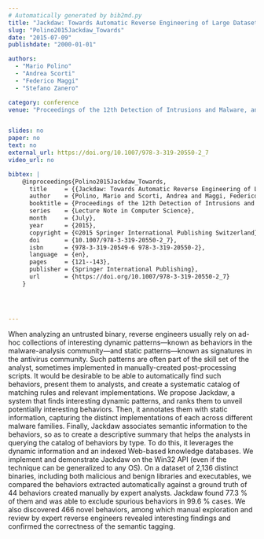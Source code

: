 ```yaml
---
# Automatically generated by bib2md.py
title: "Jackdaw: Towards Automatic Reverse Engineering of Large Datasets of Binaries"
slug: "Polino2015Jackdaw_Towards"
date: "2015-07-09"
publishdate: "2000-01-01"

authors:
  - "Mario Polino"
  - "Andrea Scorti"
  - "Federico Maggi"
  - "Stefano Zanero"

category: conference
venue: "Proceedings of the 12th Detection of Intrusions and Malware, and Vulnerability Assessment (Lecture Note in Computer Science)"


slides: no
paper: no
text: no
external_url: https://doi.org/10.1007/978-3-319-20550-2_7
video_url: no

bibtex: |
    @inproceedings{Polino2015Jackdaw_Towards,
      title     = {{Jackdaw: Towards Automatic Reverse Engineering of Large Datasets of Binaries}},
      author    = {Polino, Mario and Scorti, Andrea and Maggi, Federico and Zanero, Stefano},
      booktitle = {Proceedings of the 12th Detection of Intrusions and Malware, and Vulnerability Assessment},
      series    = {Lecture Note in Computer Science},
      month     = {July},
      year      = {2015},
      copyright = {©2015 Springer International Publishing Switzerland},
      doi       = {10.1007/978-3-319-20550-2_7},
      isbn      = {978-3-319-20549-6 978-3-319-20550-2},
      language  = {en},
      pages     = {121--143},
      publisher = {Springer International Publishing},
      url       = {https://doi.org/10.1007/978-3-319-20550-2_7}
    }




---
```


When analyzing an untrusted binary, reverse engineers usually rely on ad-hoc collections of interesting dynamic patterns—known as behaviors in the malware-analysis community—and static patterns—known as signatures in the antivirus community. Such patterns are often part of the skill set of the analyst, sometimes implemented in manually-created post-processing scripts. It would be desirable to be able to automatically find such behaviors, present them to analysts, and create a systematic catalog of matching rules and relevant implementations. We propose Jackdaw, a system that finds interesting dynamic patterns, and ranks them to unveil potentially interesting behaviors. Then, it annotates them with static information, capturing the distinct implementations of each across different malware families. Finally, Jackdaw associates semantic information to the behaviors, so as to create a descriptive summary that helps the analysts in querying the catalog of behaviors by type. To do this, it leverages the dynamic information and an indexed Web-based knowledge databases. We implement and demonstrate Jackdaw on the Win32 API (even if the technique can be generalized to any OS). On a dataset of 2,136 distinct binaries, including both malicious and benign libraries and executables, we compared the behaviors extracted automatically against a ground truth of 44 behaviors created manually by expert analysts. Jackdaw found 77.3 % of them and was able to exclude spurious behaviors in 99.6 % cases. We also discovered 466 novel behaviors, among which manual exploration and review by expert reverse engineers revealed interesting findings and confirmed the correctness of the semantic tagging.